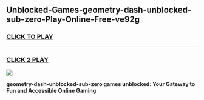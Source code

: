 
## Unblocked-Games-geometry-dash-unblocked-sub-zero-Play-Online-Free-ve92g
<h3>
<a href="https://premium76.site?title=geometry-dash-unblocked-sub-zero&ref=26A">CLICK TO PLAY</a></h3>
<hr>

<h3>
<a href="https://premium76.site?title=geometry-dash-unblocked-sub-zero&ref=26A">CLICK 2 PLAY</a>
  
</h3>

<a href="https://premium76.site?title=geometry-dash-unblocked-sub-zero&ref=26A"><img src="https://clearcache.store/games.png"></a>


**geometry-dash-unblocked-sub-zero games unblocked: Your Gateway to Fun and Accessible Online Gaming**

